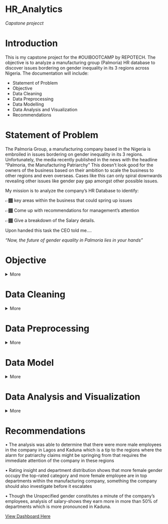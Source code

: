 # HR_Analytics
_Capstone projecct_
# Introduction 

This is my capstone project for the #OUIBOOTCAMP by REPOTECH. The objective is to analyze a manufacturing group (Palmoria) HR database to discover issues bordering on gender inequality in its 3 regions across Nigeria. 
The documentation will include:
- Statement of Problem
- Objective 
- Data Cleaning 
- Data Preprocessing 
- Data Modelling 
- Data Analysis and Visualization 
- Recommendations

# Statement of Problem 
The Palmoria Group, a manufacturing company based in the Nigeria is embroiled in issues bordering on gender inequality in its 3 regions. Unfortunately, the media recently published in the news with the headline “Palmoria, the Manufacturing Patriarchy” This doesn’t look good for the owners of the business based on their ambition to scale the business to other regions and even overseas. Cases like this can only spiral downwards revealing other issues like gender pay gap amongst other possible issues.

My mission is to analyze the company’s HR Database to identify:

👉🏾 key areas within the business that could spring up issues 

👉🏾 Come up with recommendations for management’s attention 

👉🏾 Give a breakdown of the Salary details.

Upon handed this task the CEO told me.... 

_“Now, the future of gender equality in Palmoria lies in your hands”_


# Objective 
<details><summary>More</summary>
 
-	What is the gender distribution in the organization? Distil to regions and departments
-	Show insights on ratings based on gender
-	Analyze the company’s salary structure. Identify if there is a gender pay gap. If there is, identify the department and regions that should be the focus of management
-	A recent regulation was adopted which requires manufacturing companies to pay employees a minimum of $90,000 - Does Palmoria meet this requirement? 
-	Show pay-distribution of employees grouped by a band of $10,000. For example: How many employees fall into a band of $10,000 – $20,000, $20,000 – $30,000 etc. Also visualize this by regions
-	Calculate the amount to be paid as bonus to individual employees
-	Calculate the total amount to be paid to individual employees (salary inclusive of bonus) 
-	Total amount to be paid out per region and company-wide
</details>

# Data Cleaning 
<details><summary>More</summary>
This process was carried out on PowerBi desktop, the datasets were imported into power query. The following cleaning process was carried out
- Promotion of headers
- Removal Null values 
- Removal of leading spaces
- Removal of duplicate values
- Removal of values not useful for analysis based on an insider hint this include, employees without salary because they are no longer staff, and department that indicated null.
- I made sure each column has the right data type 
- I checked for the validity of my data using the column distribution, quality, and profiling from the view tab. 

![image](https://user-images.githubusercontent.com/108795960/192598573-96e3a5c2-8d2d-42d9-bed6-3c8d6286bd5d.png)
</details>
 
# Data Preprocessing 
<details><summary>More</summary>
The first thing I carried out at this stage was to give a unique ID to each employee to preserve the privacy of each employee, employee whose gender was not disclosed was given a generic gender name “Unspecified”. 
I also did a merge of the two datasets “emp-data and Bonus rules” so as assign each employee their corresponding rating and calculated the bonus value each employee received based on their rating and their department. 

 - Using data analysis expression (DAX), I created two new measures to calculate if the company meets the manufacturing regulation minimum requirements

- _For salary less than 90000_
```
Salary>90000 = CALCULATE(DISTINCTCOUNT('Insight'[Employee ID]),FILTER(VALUES(Insight[Employee ID]),CALCULATE(SUM('Salary structure'[Basic Salary]))>90000))
```
- _For Salary greater than 90000_
```
Salary<90000 = CALCULATE(DISTINCTCOUNT('Insight'[Employee ID]),FILTER(VALUES(Insight[Employee ID]),CALCULATE(SUM('Salary structure'[Basic Salary]))<90000))
```
![image](https://user-images.githubusercontent.com/108795960/192600833-6d731baf-024c-4739-b78b-ed4366a18db1.png)

Before loading the data model, I made sure that only tables that were needed for visualization and analysis were loaded into the data model. 
</details>

 # Data Model
<details><summary>More</summary>
The data model Contains two tables which are Insight and Salary structure 
- The insight table contains: Employee ID, Gender, and Region 
- Salary structure contains Employee ID, Department, Basic salary, Bonus value, Total salary (Basic salary plus Bonus value).
- A one-to-one relationship was created between the two tables 

 ![image](https://user-images.githubusercontent.com/108795960/192601742-a1cf1b33-904a-4812-b24d-fe4c168fc66e.png)       
</details>

# Data Analysis and Visualization 

<details><summary>More</summary>
 
 - **Employee distribution by gender and region** 
 
There are 943 active employees on the company database, which shows that there are 24 male employees than female employees while the total number of the unspecified gender is 39. The region distribution also shows that Kaduna has more employees across the region with Lagos being the lowest. Consequently, total pay by region 
follows this same trend from Kaduna-Lagos.

![image](https://user-images.githubusercontent.com/108795960/192602811-fca82213-6923-4e85-b89e-0c1057025c19.png)
![image](https://user-images.githubusercontent.com/108795960/192603012-149bd7aa-8349-4f8e-a650-a5bb420f5c99.png)

- **Gender Distribution by Department** 
 
The result of the analysis indicates that there are more males in 7 of the 12 departments within the organization while the departments where female employees were more dominant are strategic departments within the organization.

![image](https://user-images.githubusercontent.com/108795960/192603146-194dc7e1-cafa-4aba-8904-3fc6de0f2ef3.png)

- **Gender Insight by Rating** 
 
There was more female in the top-rated categories than the other gender, it was also revealed from the analysis that more employee falls in the average category which is dominated by the male gender as well as the two least rated category. of the total 39 employees of the unspecific gender, 50% are rated average. 

![image](https://user-images.githubusercontent.com/108795960/192603236-cace9f1d-0920-49ad-94bf-26b4773b85f0.png)

- **Salary structure Gap by Gender**
 
Obvious gender gaps were observed in Accounting, Human Resources, and marketing with Unspecified earning more while the gap in Business Administration and Product Management department are more tended towards the male and female genders for the entire company. 

![image](https://user-images.githubusercontent.com/108795960/192603321-da9fe839-08cc-4dbc-9610-d5f514d5bc6f.png)

- **Regulatory Minimum Requirement**
 
A regulation that directs all manufacturing companies to pay a minimum of $90000 to its employee, the analysis shows that 69% of the company’s workforce are paid below the stipulated minimum amount 

![image](https://user-images.githubusercontent.com/108795960/192603392-4b6ce1f9-85f0-48aa-9738-bbf89f9f9e19.png)
</details>

# Recommendations 

• The analysis was able to determine that there were more male employees in the company in Lagos and Kaduna which is a tip to the regions where the alarm for patriarchy claims might be springing from that requires the immediate attention of the company in these regions 

• Rating insight and department distribution shows that more female gender occupy the top-rated category and more female employee are in top departments within the manufacturing company, something the company should also investigate before it escalates 

• Though the Unspecified gender constitutes a minute of the company’s employees, analysis of salary-shows they earn more in more than 50% of departments which is more pronounced in Kaduna.

[View Dashboard Here](https://app.powerbi.com/view?r=eyJrIjoiODcyMjA1MGMtMGJmNC00NTE1LWI2YzktNzZmMmQ5ZjliNjAwIiwidCI6IjA4MmY1ZjZjLWRmYmEtNGFiZS04M2Q1LTEzZmU1MWIzZTc2OSJ9&pageName=ReportSection2746c5225dfefd5b8c08) 


